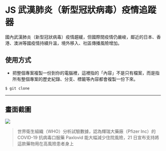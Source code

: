 # JS 武漢肺炎（新型冠狀病毒）疫情追蹤器

國內武漢肺炎（新型冠狀病毒）疫情趨緩，但國際間疫情仍嚴峻，鄰近的日本、香港、澳洲等國疫情持續升溫，境外移入、社區傳播風險增加。

## 使用方式
- 把整個專案複製一份到你的電腦裡，這裡指的「內容」不是只有檔案，而是指所有整個專案的歷史紀錄、分支、標籤等內容都會複製一份下來。
```sh
$ git clone
```

----

## 畫面截圖
![](https://i.imgur.com/oSegsLF.png)
> 世界衛生組織（WHO）分析試驗數據，認為輝瑞大藥廠（Pfizer Inc）的 COVID-19 抗病毒口服藥 Paxlovid 能大幅減少住院風險，21 日宣布支持將這款藥物用在高風險患者身上